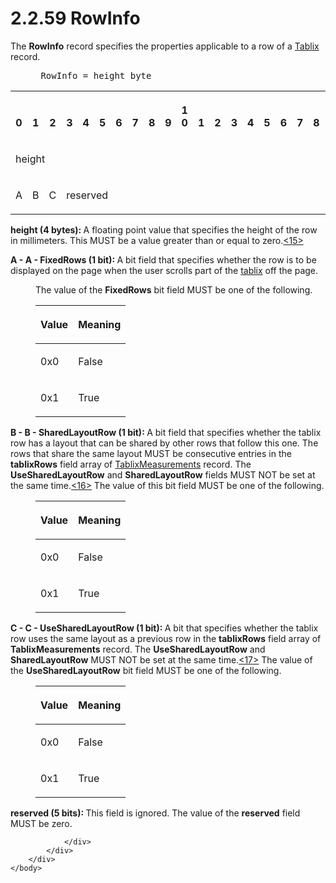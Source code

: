 <html dir="LTR" xmlns:mshelp="http://msdn.microsoft.com/mshelp" xmlns:ddue="http://ddue.schemas.microsoft.com/authoring/2003/5" xmlns:xlink="http://www.w3.org/1999/xlink" xmlns:tool="http://www.microsoft.com/tooltip">
    <head>
        <meta http-equiv="Content-Type" content="text/html; CHARSET=utf-8"></meta>
        <meta name="save" content="history"></meta>
        <title>2.2.59 RowInfo</title>
        <xml>
            <mshelp:toctitle title="2.2.59 RowInfo"></mshelp:toctitle>
            <mshelp:rltitle title="[MS-RPL]: RowInfo"></mshelp:rltitle>
            <mshelp:keyword index="A" term="ca80e02f-ebad-4df2-9958-6891b9352cc9"></mshelp:keyword>
            <mshelp:attr name="DCSext.ContentType" value="open specification"></mshelp:attr>
            <mshelp:attr name="AssetID" value="ca80e02f-ebad-4df2-9958-6891b9352cc9"></mshelp:attr>
            <mshelp:attr name="TopicType" value="kbRef"></mshelp:attr>
            <mshelp:attr name="DCSext.Title" value="[MS-RPL]: RowInfo" />
        </xml>
    </head>
    <body>
        <div id="header">
            <h1 class="heading">2.2.59 RowInfo</h1>
        </div>
        <div id="mainSection">
            <div id="mainBody">
                <div id="allHistory" class="saveHistory"></div>
                <div id="sectionSection0" class="section" name="collapseableSection">
                    

<p>The <b>RowInfo</b> record specifies the properties
applicable to a row of a <a href="f8ea94d9-d2b6-4d7f-8dc4-59faa3a98b93.md">Tablix</a>
record.           </p>

<dl>
<dd>
<div><pre> RowInfo = height byte
</pre></div>
</dd></dl>

<table>
 <tr>
  <th><p><br>0</p></th>
  <th><p><br>1</p></th>
  <th><p><br>2</p></th>
  <th><p><br>3</p></th>
  <th><p><br>4</p></th>
  <th><p><br>5</p></th>
  <th><p><br>6</p></th>
  <th><p><br>7</p></th>
  <th><p><br>8</p></th>
  <th><p><br>9</p></th>
  <th><p>1<br>0</p></th>
  <th><p><br>1</p></th>
  <th><p><br>2</p></th>
  <th><p><br>3</p></th>
  <th><p><br>4</p></th>
  <th><p><br>5</p></th>
  <th><p><br>6</p></th>
  <th><p><br>7</p></th>
  <th><p><br>8</p></th>
  <th><p><br>9</p></th>
  <th><p>2<br>0</p></th>
  <th><p><br>1</p></th>
  <th><p><br>2</p></th>
  <th><p><br>3</p></th>
  <th><p><br>4</p></th>
  <th><p><br>5</p></th>
  <th><p><br>6</p></th>
  <th><p><br>7</p></th>
  <th><p><br>8</p></th>
  <th><p><br>9</p></th>
  <th><p>3<br>0</p></th>
  <th><p><br>1</p></th>
 </tr>
 <tr>
  <td colspan="32">
  <p>height</p>
  </td>
 </tr>
 <tr>
  <td>
  <p>A</p>
  </td>
  <td>
  <p>B</p>
  </td>
  <td>
  <p>C</p>
  </td>
  <td colspan="5">
  <p>reserved</p>
  </td>
  
 </tr>
</table>

<p><b>height (4 bytes): </b>A floating point value that
specifies the height of the row in millimeters. This MUST be a value greater
than or equal to zero.<a id="Appendix_A_Target_15"></a><a href="1d022514-2a2f-41df-b2f8-36f19e474fa5.md#Appendix_A_15" aria-label="Product behavior note 15">&lt;15&gt;</a></p>

<p><b>A - A - FixedRows (1 bit): </b>A bit field that
specifies whether the row is to be displayed on the page when the user scrolls
part of the <a href="75ae48f7-746b-4b41-919c-6699fa28b3ef.md#gt_f9f5d4be-2a9e-4556-90f6-d4ed1678f0b4">tablix</a> off
the page.</p>

<dl>
<dd>
<p>The value of the <b>FixedRows</b> bit field MUST be
one of the following.</p>
</dd>
<dd>
<table>
 <thead>
  <tr>
   <th>
   <p>Value</p>
   </th>
   <th>
   <p>Meaning</p>
   </th>
  </tr>
 </thead>
 <tr>
  <td>
  <p>0x0</p>
  </td>
  <td>
  <p>False</p>
  </td>
 </tr>
 <tr>
  <td>
  <p>0x1</p>
  </td>
  <td>
  <p>True</p>
  </td>
 </tr>
</table>
</dd></dl>



<p><b>B - B - SharedLayoutRow (1 bit): </b>A bit field
that specifies whether the tablix row has a layout that can be shared by other
rows that follow this one. The rows that share the same layout MUST be
consecutive entries in the <b>tablixRows</b> field array of <a href="2a40ce87-0857-4776-ac72-ba5668c8340a.md">TablixMeasurements</a> record.
The <b>UseSharedLayoutRow</b> and <b>SharedLayoutRow</b> fields MUST NOT be set
at the same time.<a id="Appendix_A_Target_16"></a><a href="1d022514-2a2f-41df-b2f8-36f19e474fa5.md#Appendix_A_16" aria-label="Product behavior note 16">&lt;16&gt;</a> The value of this bit field
MUST be one of the following.</p>

<dl>
<dd>
<table>
 <thead>
  <tr>
   <th>
   <p>Value</p>
   </th>
   <th>
   <p>Meaning</p>
   </th>
  </tr>
 </thead>
 <tr>
  <td>
  <p>0x0</p>
  </td>
  <td>
  <p>False</p>
  </td>
 </tr>
 <tr>
  <td>
  <p>0x1</p>
  </td>
  <td>
  <p>True</p>
  </td>
 </tr>
</table>
</dd></dl>

<p><b>C - C - UseSharedLayoutRow (1 bit): </b>A bit that
specifies whether the tablix row uses the same layout as a previous row in the <b>tablixRows</b>
field array of <b>TablixMeasurements</b> record. The <b>UseSharedLayoutRow</b>
and <b>SharedLayoutRow</b> MUST NOT be set at the same time.<a id="Appendix_A_Target_17"></a><a href="1d022514-2a2f-41df-b2f8-36f19e474fa5.md#Appendix_A_17" aria-label="Product behavior note 17">&lt;17&gt;</a> The value of the <b>UseSharedLayoutRow</b>
bit field MUST be one of the following.</p>

<dl>
<dd>
<table>
 <thead>
  <tr>
   <th>
   <p>Value</p>
   </th>
   <th>
   <p>Meaning</p>
   </th>
  </tr>
 </thead>
 <tr>
  <td>
  <p>0x0</p>
  </td>
  <td>
  <p>False</p>
  </td>
 </tr>
 <tr>
  <td>
  <p>0x1</p>
  </td>
  <td>
  <p>True</p>
  </td>
 </tr>
</table>
</dd></dl>

<p><b>reserved (5 bits): </b>This field is ignored. The
value of the <b>reserved</b> field MUST be zero.</p>


                </div>
            </div>
        </div>
    </body>
</html>